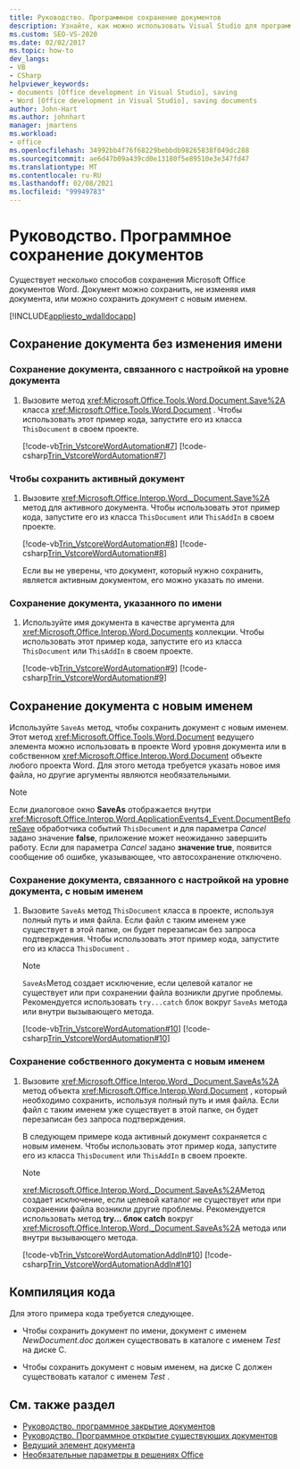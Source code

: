 ```yaml
---
title: Руководство. Программное сохранение документов
description: Узнайте, как можно использовать Visual Studio для программного сохранения документа без изменения имени документа или с новым именем.
ms.custom: SEO-VS-2020
ms.date: 02/02/2017
ms.topic: how-to
dev_langs:
- VB
- CSharp
helpviewer_keywords:
- documents [Office development in Visual Studio], saving
- Word [Office development in Visual Studio], saving documents
author: John-Hart
ms.author: johnhart
manager: jmartens
ms.workload:
- office
ms.openlocfilehash: 34992bb4f76f68229bebbdb98265838f049dc288
ms.sourcegitcommit: ae6d47b09a439cd0e13180f5e89510e3e347fd47
ms.translationtype: MT
ms.contentlocale: ru-RU
ms.lasthandoff: 02/08/2021
ms.locfileid: "99949783"
---
```

# <a name="how-to-programmatically-save-documents"></a>Руководство. Программное сохранение документов

Существует несколько способов сохранения Microsoft Office документов Word. Документ можно сохранить, не изменяя имя документа, или можно сохранить документ с новым именем.

[!INCLUDE[appliesto_wdalldocapp](../vsto/includes/appliesto-wdalldocapp-md.md)]

## <a name="save-a-document-without-changing-the-name"></a>Сохранение документа без изменения имени

### <a name="to-save-the-document-associated-with-a-document-level-customization"></a>Сохранение документа, связанного с настройкой на уровне документа

1. Вызовите метод <xref:Microsoft.Office.Tools.Word.Document.Save%2A> класса <xref:Microsoft.Office.Tools.Word.Document> . Чтобы использовать этот пример кода, запустите его из класса `ThisDocument` в своем проекте.

     [!code-vb[Trin_VstcoreWordAutomation#7](../vsto/codesnippet/VisualBasic/Trin_VstcoreWordAutomationVB/ThisDocument.vb#7)]
     [!code-csharp[Trin_VstcoreWordAutomation#7](../vsto/codesnippet/CSharp/Trin_VstcoreWordAutomationCS/ThisDocument.cs#7)]

### <a name="to-save-the-active-document"></a>Чтобы сохранить активный документ

1. Вызовите <xref:Microsoft.Office.Interop.Word._Document.Save%2A> метод для активного документа. Чтобы использовать этот пример кода, запустите его из класса `ThisDocument` или `ThisAddIn` в своем проекте.

    [!code-vb[Trin_VstcoreWordAutomation#8](../vsto/codesnippet/VisualBasic/Trin_VstcoreWordAutomationVB/ThisDocument.vb#8)]
    [!code-csharp[Trin_VstcoreWordAutomation#8](../vsto/codesnippet/CSharp/Trin_VstcoreWordAutomationCS/ThisDocument.cs#8)]

   Если вы не уверены, что документ, который нужно сохранить, является активным документом, его можно указать по имени.

### <a name="to-save-a-document-specified-by-name"></a>Сохранение документа, указанного по имени

1. Используйте имя документа в качестве аргумента для <xref:Microsoft.Office.Interop.Word.Documents> коллекции. Чтобы использовать этот пример кода, запустите его из класса `ThisDocument` или `ThisAddIn` в своем проекте.

     [!code-vb[Trin_VstcoreWordAutomation#9](../vsto/codesnippet/VisualBasic/Trin_VstcoreWordAutomationVB/ThisDocument.vb#9)]
     [!code-csharp[Trin_VstcoreWordAutomation#9](../vsto/codesnippet/CSharp/Trin_VstcoreWordAutomationCS/ThisDocument.cs#9)]

## <a name="save-a-document-with-a-new-name"></a>Сохранение документа с новым именем

Используйте `SaveAs` метод, чтобы сохранить документ с новым именем. Этот метод <xref:Microsoft.Office.Tools.Word.Document> ведущего элемента можно использовать в проекте Word уровня документа или в собственном <xref:Microsoft.Office.Interop.Word.Document> объекте любого проекта Word. Для этого метода требуется указать новое имя файла, но другие аргументы являются необязательными.

> [!NOTE]
> Если диалоговое окно **SaveAs** отображается внутри <xref:Microsoft.Office.Interop.Word.ApplicationEvents4_Event.DocumentBeforeSave> обработчика событий `ThisDocument` и для параметра *Cancel* задано значение **false**, приложение может неожиданно завершить работу. Если для параметра *Cancel* задано **значение true**, появится сообщение об ошибке, указывающее, что автосохранение отключено.

### <a name="to-save-the-document-associated-with-a-document-level-customization-with-a-new-name"></a>Сохранение документа, связанного с настройкой на уровне документа, с новым именем

1. Вызовите `SaveAs` метод `ThisDocument` класса в проекте, используя полный путь и имя файла. Если файл с таким именем уже существует в этой папке, он будет перезаписан без запроса подтверждения. Чтобы использовать этот пример кода, запустите его из класса `ThisDocument` .

    > [!NOTE]
    > `SaveAs`Метод создает исключение, если целевой каталог не существует или при сохранении файла возникли другие проблемы. Рекомендуется использовать `try...catch` блок вокруг `SaveAs` метода или внутри вызывающего метода.

     [!code-vb[Trin_VstcoreWordAutomation#10](../vsto/codesnippet/VisualBasic/Trin_VstcoreWordAutomationVB/ThisDocument.vb#10)]
     [!code-csharp[Trin_VstcoreWordAutomation#10](../vsto/codesnippet/CSharp/Trin_VstcoreWordAutomationCS/ThisDocument.cs#10)]

### <a name="to-save-a-native-document-with-a-new-name"></a>Сохранение собственного документа с новым именем

1. Вызовите <xref:Microsoft.Office.Interop.Word._Document.SaveAs%2A> метод объекта <xref:Microsoft.Office.Interop.Word.Document> , который необходимо сохранить, используя полный путь и имя файла. Если файл с таким именем уже существует в этой папке, он будет перезаписан без запроса подтверждения.

     В следующем примере кода активный документ сохраняется с новым именем. Чтобы использовать этот пример кода, запустите его из класса `ThisDocument` или `ThisAddIn` в своем проекте.

    > [!NOTE]
    > <xref:Microsoft.Office.Interop.Word._Document.SaveAs%2A>Метод создает исключение, если целевой каталог не существует или при сохранении файла возникли другие проблемы. Рекомендуется использовать метод **try... блок catch** вокруг <xref:Microsoft.Office.Interop.Word._Document.SaveAs%2A> метода или внутри вызывающего метода.

     [!code-vb[Trin_VstcoreWordAutomationAddIn#10](../vsto/codesnippet/VisualBasic/Trin_VstcoreWordAutomationAddIn/ThisAddIn.vb#10)]
     [!code-csharp[Trin_VstcoreWordAutomationAddIn#10](../vsto/codesnippet/CSharp/Trin_VstcoreWordAutomationAddIn/ThisAddIn.cs#10)]

## <a name="compile-the-code"></a>Компиляция кода

Для этого примера кода требуется следующее.

- Чтобы сохранить документ по имени, документ с именем *NewDocument.doc* должен существовать в каталоге с именем *Test* на диске C.

- Чтобы сохранить документ с новым именем, на диске C должен существовать каталог с именем *Test* .

## <a name="see-also"></a>См. также раздел

- [Руководство. программное закрытие документов](../vsto/how-to-programmatically-close-documents.md)
- [Руководство. Программное открытие существующих документов](../vsto/how-to-programmatically-open-existing-documents.md)
- [Ведущий элемент документа](../vsto/document-host-item.md)
- [Необязательные параметры в решениях Office](../vsto/optional-parameters-in-office-solutions.md)
